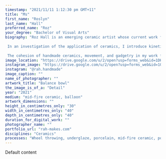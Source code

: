 ```yaml
---
timestamp: "2021/11/11 1:12:30 pm GMT+11"
title: "Ms"
first_name: "Roslyn"
last_name: "Hall"
preferred_name: "Roz"
your_degree: "Bachelor of Visual Arts"
biography: "Roz Hall is an emerging ceramic artist whose current work focuses on questioning and shifting perceptions of the everyday. 
 
 In an investigation of the application of ceramics, I introduce kinetics to my pieces through the variation of vessel forms in combination with appliances. I aim to manipulate responses to an object's behaviour or function by drawing on collective familiarity with ceramics, hinging on the senses of surprise and wonder. I manufacture these moments with precision, whimsy, and a modernist eye to catch the viewer off-guard, pause time, and present the Kinetics of Uncertainty. 
 
 The cohesion of handmade ceramics, movement, and gadgetry in my work feels strange, but the simple motive of each machine and its dynamic absurdity inspires a length of feelgood fascination. It is an exploration of the ceramic medium; through this, I hope viewers find an enjoyable sense of renewal in their perception of ceramics and its kinetic potential."
image_location: "https://drive.google.com/u/2/open?usp=forms_web&id=1DKUpx0FuwurSi7ZmqgFL1h9elmXz8AyU"
instagram_image: "https://drive.google.com/u/2/open?usp=forms_web&id=1OywScD07zEclhdwixtE0ib7k6H6Jl8aM"
instagram: "@rah.handmade"
image_caption: ""
name_of_photographer: ""
artwork_title: "Balance bowl"
the_image_is_of_a: "Detail"
year: "2021"
medium: "mid-fire ceramic, balloon"
artwork_dimensions: ""
height_in_centimetres_only: "30"
width_in_centimetres_only: "40"
depth_in_centimetres_only: "40"
duration_for_digital_work: ""
photographer_name: ""
portfolio_url: "rah-makes.com"
disciplines: "Ceramics"
processes: "Wheel throwing, underglaze, porcelain, mid-fire ceramic, post-firing manipulation"
---
```


Default content